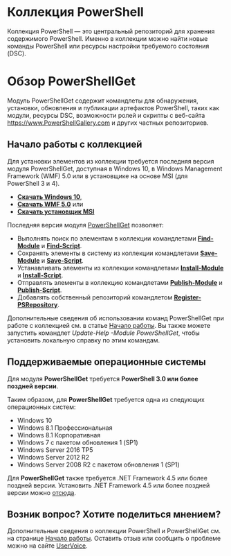 # <a name="the-powershell-gallery"></a>Коллекция PowerShell

Коллекция PowerShell — это центральный репозиторий для хранения содержимого PowerShell. Именно в коллекции можно найти новые команды PowerShell или ресурсы настройки требуемого состояния (DSC).

# <a name="powershellget-overview"></a>Обзор PowerShellGet

Модуль PowerShellGet содержит командлеты для обнаружения, установки, обновления и публикации артефактов PowerShell, таких как модули, ресурсы DSC, возможности ролей и скрипты с веб-сайта https://www.PowerShellGallery.com и других частных репозиториев.

## <a name="getting-started-with-the-gallery"></a>Начало работы с коллекцией

Для установки элементов из коллекции требуется последняя версия модуля PowerShellGet, доступная в Windows 10, в Windows Management Framework (WMF) 5.0 или в установщике на основе MSI (для PowerShell 3 и 4).

- [**Скачать Windows 10**](http://go.microsoft.com/fwlink/?LinkID=624830&clcid=0x409),
- [**Скачать WMF 5.0**](http://go.microsoft.com/fwlink/?LinkId=398175) или
- [**Скачать установщик MSI**](http://go.microsoft.com/fwlink/?LinkID=746217&clcid=0x409)

Последняя версия модуля [PowerShellGet](http://go.microsoft.com/fwlink/?LinkID=760387&clcid=0x409) позволяет:

-   Выполнять поиск по элементам в коллекции командлетами [**Find-Module**](http://go.microsoft.com/fwlink/?LinkID=760387&clcid=0x409) и [**Find-Script**](http://go.microsoft.com/fwlink/?LinkID=760387&clcid=0x409).
-   Сохранять элементы в систему из коллекции командлетами [**Save-Module**](http://go.microsoft.com/fwlink/?LinkID=760387&clcid=0x409) и [**Save-Script**](http://go.microsoft.com/fwlink/?LinkID=760387&clcid=0x409).
-   Устанавливать элементы из коллекции командлетами [**Install-Module**](http://go.microsoft.com/fwlink/?LinkID=760387&clcid=0x409) и [**Install-Script**](http://go.microsoft.com/fwlink/?LinkID=760387&clcid=0x409).
-   Отправлять элементы в коллекцию командлетами [**Publish-Module**](http://go.microsoft.com/fwlink/?LinkID=760387&clcid=0x409) и [**Publish-Script**](http://go.microsoft.com/fwlink/?LinkID=760387&clcid=0x409).
-   Добавлять собственный репозиторий командлетом [**Register-PSRepository**](http://go.microsoft.com/fwlink/?LinkID=760387&clcid=0x409).

Дополнительные сведения об использовании команд PowerShellGet при работе с коллекцией см. в статье [Начало работы](psgallery/psgallery_gettingstarted.md). Вы также можете запустить командлет *Update-Help -Module PowerShellGet*, чтобы установить локальную справку по этим командам.

## <a name="supported-operating-systems"></a>Поддерживаемые операционные системы

Для модуля **PowerShellGet** требуется **PowerShell 3.0 или более поздней версии**.

Таким образом, для **PowerShellGet** требуется одна из следующих операционных систем:

- Windows 10
- Windows 8.1 Профессиональная
- Windows 8.1 Корпоративная
- Windows 7 с пакетом обновления 1 (SP1)
- Windows Server 2016 TP5
- Windows Server 2012 R2
- Windows Server 2008 R2 с пакетом обновления 1 (SP1)

Для **PowerShellGet** также требуется .NET Framework 4.5 или более поздней версии. Установить .NET Framework 4.5 или более поздней версии можно [отсюда](https://msdn.microsoft.com/en-us/library/5a4x27ek.aspx).


## <a name="got-a-question-have-feedback"></a>Возник вопрос? Хотите поделиться мнением?

Дополнительные сведения о коллекции PowerShell и PowerShellGet см. на странице [Начало работы](psgallery/psgallery_gettingstarted.md). Оставить отзыв или сообщить о проблеме можно на сайте [UserVoice](http://windowsserver.uservoice.com/forums/301869-powershell).


